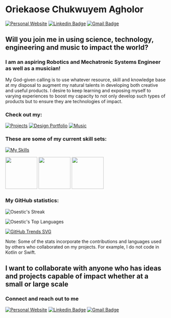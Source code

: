 # Oriekaose Chukwuyem Agholor
[![Personal Website](https://img.shields.io/badge/Personal_website-orange?style=flat-square&e&link=https://www.oriekaose.com/)](https://www.oriekaose.com) 
[![Linkedin Badge](https://img.shields.io/badge/-Oriekaose_Agholor-blue?style=flat-square&logo=Linkedin&logoColor=white&link=https://www.linkedin.com/in/oriekaose-agholor/)](https://www.linkedin.com/in/oriekaose-agholor/)  [![Gmail Badge](https://img.shields.io/badge/-oriekaoseagholor@gmail.com-c14438?style=flat-square&logo=Gmail&logoColor=white&link=mailto:oriekaoseagholor@gmail.com)](mailto:oriekaoseagholor@gmail.com)
## Will you join me in using science, technology, engineering and music to impact the world?

### I am an aspiring Robotics and Mechatronic Systems Engineer as well as a musician!

My God-given calling is to use whatever resource, skill and knowledge base at my disposal to augment my natural talents in developing both creative and useful products. I desire to keep learning and exposing myself to varying experiences to boost my capacity to not only develop such types of products but to ensure
they are technologies of impact.

### Check out my:
[![Projects](https://img.shields.io/badge/Projects-orange?style=flat-square&e&link=https://www.oriekaose.com/projects/)](https://www.oriekaose.com/projects/) 
[![Design Portfolio](https://img.shields.io/badge/Design_portfolio-orange?style=flat-square&e&link=https://www.oriekaose.com/design-portfolio/)](https://www.oriekaose.com/design-portfolio/) 
[![Music](https://img.shields.io/badge/Music-orange?style=flat-square&e&link=https://www.oriekaose.com/music/)](https://www.oriekaose.com/music/) 


### These are some of my current skill sets:
[![My Skills](https://skillicons.dev/icons?i=c,cpp,cmake,python,matlab,java,github,gitlab,powershell,visualstudio,vscode,pycharm,idea,ros,linux,windows,raspberrypi,arduino,postman,html,css,wordpress&perline=11)](https://skillicons.dev)

<img src="https://github.com/Osestic/Counter_74LS93/assets/42704298/b0bd6bc0-3b4e-4e13-84a0-2e33f1cf34ee" width="100"/>

<img src="https://github.com/Osestic/Counter_74LS93/assets/42704298/5474b680-fc7a-431d-9d29-9a068a40c874" width="100"/>

<img src="https://github.com/Osestic/Counter_74LS93/assets/42704298/4b60b35b-471f-4133-b8e4-c176175c3dec" width="100"/>


### My GitHub statistics:

![Osestic's Streak](https://github-readme-streak-stats.herokuapp.com/?user=Osestic&theme=synthwave&hide_border=true)

![Osestic's Top Languages](https://github-readme-stats.vercel.app/api/top-langs/?username=Osestic&theme=synthwave&show_icons=true&hide_border=true&layout=compact)

[![GitHub Trends SVG](https://api.githubtrends.io/user/svg/Osestic/repos?use_percent=true&compact=false&theme=synthwaves&loc_metric=changed&time_range=all_time)](https://githubtrends.io)

Note: Some of the stats incorporate the contributions and languages used by others who collaborated on my projects. For example, I do not code in Kotlin or Swift.

## I want to collaborate with anyone who has ideas and projects capable of impact whether at a small or large scale
### Connect and reach out to me

[![Personal Website](https://img.shields.io/badge/Personal_website-orange?style=flat-square&e&link=https://www.oriekaose.com/)](https://www.oriekaose.com) [![Linkedin Badge](https://img.shields.io/badge/-Oriekaose_Agholor-blue?style=flat-square&logo=Linkedin&logoColor=white&link=https://www.linkedin.com/in/oriekaose-agholor/)](https://www.linkedin.com/in/oriekaose-agholor/)  [![Gmail Badge](https://img.shields.io/badge/-oriekaoseagholor@gmail.com-c14438?style=flat-square&logo=Gmail&logoColor=white&link=mailto:oriekaoseagholor@gmail.com)](mailto:oriekaoseagholor@gmail.com)

